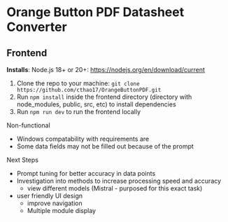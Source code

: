 # Orange Button PDF Datasheet Converter

## Frontend

__Installs__:
Node.js 18+ or 20+: <https://nodejs.org/en/download/current>

1) Clone the repo to your machine: `git clone https://github.com/cthao17/OrangeButtonPDF.git`
2) Run `npm install` inside the frontend directory (directory with node_modules, public, src, etc) to install dependencies
3) Run `npm run dev` to run the frontend locally

Non-functional
- Windows compatability with requirements are
- Some data fields may not be filled out because of the prompt

Next Steps
- Prompt tuning for better accuracy in data points
- Investigation into methods to increase processing speed and accuracy
    - view different models (Mistral - purposed for this exact task)
- user friendly UI design
    - improve navigation
    - Multiple module display
